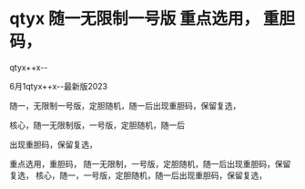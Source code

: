 # qtyx 随一无限制一号版  重点选用，    重胆码，
qtyx++x--

6月1qtyx++x--最新版2023

随一，无限制一号版，定胆随机，随一后出现重胆码，保留复选，


核心，随一无限制版，一号版，定胆随机，随一后


出现重胆码，保留复选，





重点选用，重胆码，
随一无限制，一号版，定胆随机，随一后出现重胆码，保留复选， 核心，随一，一号版，定胆随机，随一后出现重胆码，保留复选，





















